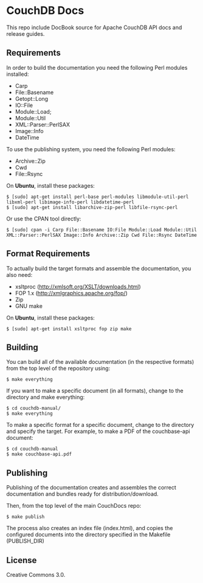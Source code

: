 # CouchDB Docs

This repo include DocBook source for Apache CouchDB API docs and release
guides.

## Requirements

In order to build the documentation you need the following Perl
modules installed:

* Carp
* File::Basename
* Getopt::Long
* IO::File
* Module::Load;
* Module::Util
* XML::Parser::PerlSAX
* Image::Info
* DateTime

To use the publishing system, you need the following Perl modules:

* Archive::Zip
* Cwd
* File::Rsync

On **Ubuntu**, install these packages:

    $ [sudo] apt-get install perl-base perl-modules libmodule-util-perl libxml-perl libimage-info-perl libdatetime-perl
    $ [sudo] apt-get install libarchive-zip-perl libfile-rsync-perl

Or use the CPAN tool directly:

    $ [sudo] cpan -i Carp File::Basename IO:File Module::Load Module::Util XML::Parser::PerlSAX Image::Info Archive::Zip Cwd File::Rsync DateTime

## Format Requirements

To actually build the target formats and assemble the documentation,
you also need:

* xsltproc (http://xmlsoft.org/XSLT/downloads.html)
* FOP 1.x (http://xmlgraphics.apache.org/fop/)
* Zip
* GNU make

On **Ubuntu**, install these packages:

    $ [sudo] apt-get install xsltproc fop zip make

## Building

You can build all of the available documentation (in the respective
formats) from the top level of the repository using:

    $ make everything

If you want to make a specific document (in all formats), change to
the directory and make everything:

    $ cd couchdb-manual/
    $ make everything

To make a specific format for a specific document, change to the
directory and specify the target. For example, to make a PDF of the
couchbase-api document:

    $ cd couchdb-manual
    $ make couchbase-api.pdf

## Publishing

Publishing of the documentation creates and assembles the correct
documentation and bundles ready for distribution/download.

Then, from the top level of the main CouchDocs repo: 

    $ make publish

The process also creates an index file (index.html), and copies the
configured documents into the directory specified in the Makefile
(PUBLISH_DIR)

## License

Creative Commons 3.0.
